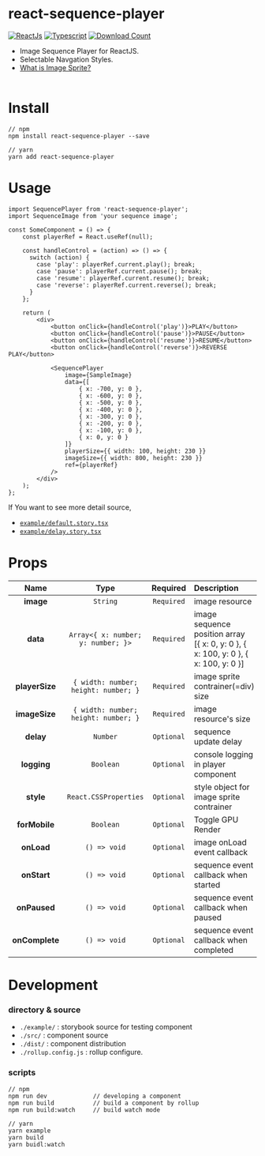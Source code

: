 # react-sequence-player
[![ReactJs][react-image]][react-url]
[![Typescript][typescript-image]][typescript-url]
[![Download Count][download-image]][download-url]

[react-url]: https://reactjs.org
[react-image]: https://img.shields.io/badge/React-%5E16.9.0-blue
[typescript-url]: https://www.typescriptlang.org
[typescript-image]: https://img.shields.io/badge/Typescript-%5E3.7.0-brightgreen
[download-image]: http://img.shields.io/npm/dm/react-sequence-player.svg?style=flat
[download-url]: http://www.npmjs.com/package/react-sequence-player

- Image Sequence Player for ReactJS.
- Selectable Navgation Styles.
- <a href="https://developer.mozilla.org/en-US/docs/Web/CSS/CSS_Images/Implementing_image_sprites_in_CSS" target="_blank">What is Image Sprite?</a><br><br>

# Install
```
// npm
npm install react-sequence-player --save

// yarn
yarn add react-sequence-player
```

# Usage
```
import SequencePlayer from 'react-sequence-player';
import SequenceImage from 'your sequence image';

const SomeComponent = () => {
    const playerRef = React.useRef(null);

    const handleControl = (action) => () => {
      switch (action) {
        case 'play': playerRef.current.play(); break;
        case 'pause': playerRef.current.pause(); break;
        case 'resume': playerRef.current.resume(); break;
        case 'reverse': playerRef.current.reverse(); break;
      }
    };

    return (
        <div>
            <button onClick={handleControl('play')}>PLAY</button>
            <button onClick={handleControl('pause')}>PAUSE</button>
            <button onClick={handleControl('resume')}>RESUME</button>
            <button onClick={handleControl('reverse')}>REVERSE PLAY</button>

            <SequencePlayer
                image={SampleImage}
                data={[
                    { x: -700, y: 0 },
                    { x: -600, y: 0 },
                    { x: -500, y: 0 },
                    { x: -400, y: 0 },
                    { x: -300, y: 0 },
                    { x: -200, y: 0 },
                    { x: -100, y: 0 },
                    { x: 0, y: 0 }
                ]}
                playerSize={{ width: 100, height: 230 }}
                imageSize={{ width: 800, height: 230 }}
                ref={playerRef}
            />
        </div>
    );
};
```
If You want to see more detail source,<br>
- [`example/default.story.tsx`](https://github.com/kimcoder/react-sequence-player/blob/master/example/default.story.tsx)<br>
- [`example/delay.story.tsx`](https://github.com/kimcoder/react-sequence-player/blob/master/example/delay.story.tsx)<br>

# Props
|Name|Type|Required|Description|Default|
|:--:|:--:|:-----:|:----------|:------|
|**image**|`String`|`Required`|image resource||
|**data**|`Array<{ x: number; y: number; }>`|`Required`|image sequence position array<br>[{ x: 0, y: 0 }, { x: 100, y: 0 }, { x: 100, y: 0 }]||
|**playerSize**|`{ width: number; height: number; }`|`Required`|image sprite contrainer(=div) size||
|**imageSize**|`{ width: number; height: number; }`|`Required`|image resource's size|`0.5`|
|**delay**|`Number`|`Optional`|sequence update delay|`50`|
|**logging**|`Boolean`|`Optional`|console logging in player component|`false`|
|**style**|`React.CSSProperties`|`Optional`|style object for image sprite contrainer|`undefined`|
|**forMobile**|`Boolean`|`Optional`|Toggle GPU Render|`false`|
|**onLoad**|`() => void`|`Optional`|image onLoad event callback|`undefined`|
|**onStart**|`() => void`|`Optional`|sequence event callback when started|`undefined`|
|**onPaused**|`() => void`|`Optional`|sequence event callback when paused|`undefined`|
|**onComplete**|`() => void`|`Optional`|sequence event callback when completed|`undefined`|

# Development
### directory & source
- ``./example/`` : storybook source for testing component
- ``./src/`` : component source
- ``./dist/`` : component distribution
- ``./rollup.config.js`` : rollup configure.

### scripts
```
// npm
npm run dev             // developing a component
npm run build           // build a component by rollup
npm run build:watch     // build watch mode

// yarn
yarn example
yarn build
yarn buidl:watch
```